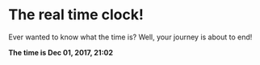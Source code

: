# The real time clock!

Ever wanted to know what the time is? Well, your journey is about to end!

**The time is Dec 01, 2017, 21:02**